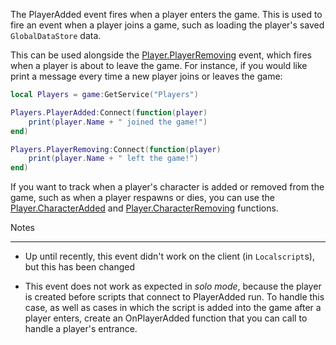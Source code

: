 The PlayerAdded event fires when a player enters the game. This is used to fire an event when a player joins a game, such as loading the player's saved `GlobalDataStore` data.

This can be used alongside the [Player.PlayerRemoving](https://developer.roblox.com/search#stq=PlayerRemoving) event, which fires when a player is about to leave the game. For instance, if you would like print a message every time a new player joins or leaves the game:

```lua
local Players = game:GetService("Players")

Players.PlayerAdded:Connect(function(player)
	print(player.Name + " joined the game!")
end)

Players.PlayerRemoving:Connect(function(player)
	print(player.Name + " left the game!")
end)
```

If you want to track when a player's character is added or removed from the game, such as when a player respawns or dies, you can use the [Player.CharacterAdded](https://developer.roblox.com/api-reference/event/Player/CharacterAdded) and [Player.CharacterRemoving](https://developer.roblox.com/api-reference/event/Player/CharacterRemoving) functions.

Notes

----------

 - Up until recently, this event didn't work on the client (in `Localscript`s), but this has been changed

 - This event does not work as expected in *solo mode*, because the player is created before scripts that connect to PlayerAdded run. To handle this case, as well as cases in which the script is added into the game after a player enters, create an OnPlayerAdded function that you can call to handle a player's entrance.